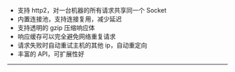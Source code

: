 * 支持 http2，对一台机器的所有请求共享同一个 Socket
* 内置连接池，支持连接复用，减少延迟
* 支持透明的 gzip 压缩响应体
* 响应缓存可以完全避免网络重复请求
* 请求失败时自动重试主机的其他 ip，自动重定向
* 丰富的 API，可扩展性好

*** 

